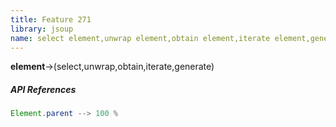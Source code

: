 ```yaml
---
title: Feature 271
library: jsoup
name: select element,unwrap element,obtain element,iterate element,generate element
---
```


**element**->(select,unwrap,obtain,iterate,generate)

##### API References

```java
Element.parent --> 100 %
```
